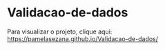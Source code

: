 # Validacao-de-dados
Para visualizar o projeto, clique aqui: https://pamelasezana.github.io/Validacao-de-dados/

